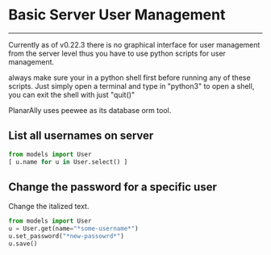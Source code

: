 # Basic Server User Management

---

Currently as of v0.22.3 there is no graphical interface for user management from the server level thus you have to use python scripts for user management.

always make sure your in a python shell first before running any of these scripts. Just simply open a terminal and type in "python3" to open a shell, you can exit the shell with just "quit()"

PlanarAlly uses peewee as its database orm tool.

## List all usernames on server

```python
from models import User
[ u.name for u in User.select() ]
```

## Change the password for a specific user

Change the italized text.

```python
from models import User
u = User.get(name="*some-username*")
u.set_password("*new-passowrd*")
u.save()
```
